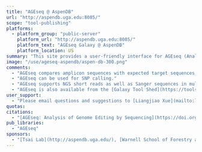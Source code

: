 ```yaml
---
title: "AGEseq @ AspenDB"
url: "http://aspendb.uga.edu:8085/"
scope: "tool-publishing"
platforms:
  - platform_group: "public-server"
    platform_url: "http://aspendb.uga.edu:8085/"
    platform_text: "AGEseq Galaxy @ AspenDB"
    platform_location: US
summary: "This site provides a user-friendly interface for AGEseq (Analysis of Genome Editing by Sequencing) in a Galaxy instance. "
image: "/use/ageseq-aspendb/aspen-db-300.png"
comments:
  - "AGEseq compares amplicon sequences with expected target sequences and finds insertion/deletion sites in the amplicon sequences."
  - "AGEseq can be used for SNP calling."
  - "AGEseq supports NGS short reads as well as Sanger sequences in multiple file formats"
  - "AGEseq is also available from the [Galaxy Tool Shed](https://toolshed.g2.bx.psu.edu/) for installation into your local Galaxy instance."
user_support:
  - "Please email questions and suggestions to [Liangjiao Xue](mailto:lxue AT uga DOT edu)."
quotas:
citations:
  - "[AGEseq: Analysis of Genome Editing by Sequencing](https://doi.org/10.1016/j.molp.2015.06.001). Xue LJ and Tsai CJ (2015). *Molecular Plant.* doi:10.1016/j.molp.2015.06.001"
pub_libraries:
  - "AGEseq"
sponsors:
  - "[Tsai Lab](http://aspendb.uga.edu/), [Warnell School of Forestry and Natural Resources](http://warnell.uga.edu/) and [Department of Genetics](http://www.genetics.uga.edu/), University of Georgia."
---
```

